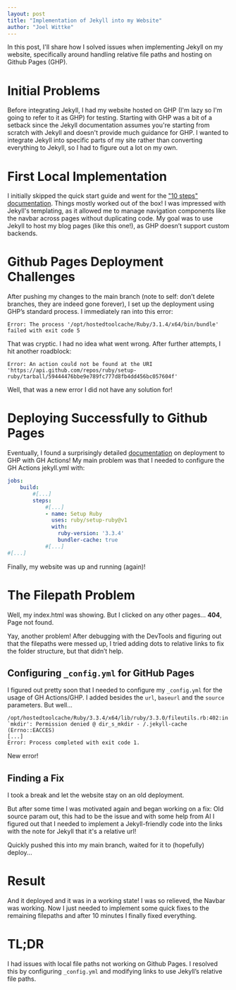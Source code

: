 ```yaml
---
layout: post
title: "Implementation of Jekyll into my Website"
author: "Joel Wittke"
---
```


In this post, I'll share how I solved issues when implementing Jekyll on my website, specifically around handling relative file paths and hosting on Github Pages (GHP).
<!--preview-->

# Initial Problems

Before integrating Jekyll, I had my website hosted on GHP (I'm lazy so I'm going to refer to it as GHP) for testing. Starting with GHP was a bit of a setback since the Jekyll documentation assumes you're starting from scratch with Jekyll and doesn't provide much guidance for GHP. I wanted to integrate Jekyll into specific parts of my site rather than converting everything to Jekyll, so I had to figure out a lot on my own.

# First Local Implementation

I initially skipped the quick start guide and went for the ["10 steps" documentation](https://jekyllrb.com/docs/step-by-step). Things mostly worked out of the box! I was impressed with Jekyll's templating, as it allowed me to manage navigation components like the navbar across pages without duplicating code. My goal was to use Jekyll to host my blog pages (like this one!), as GHP doesn’t support custom backends.

# Github Pages Deployment Challenges

After pushing my changes to the main branch (note to self: don’t delete branches, they are indeed gone forever), I set up the deployment using GHP’s standard process. I immediately ran into this error:

```
Error: The process '/opt/hostedtoolcache/Ruby/3.1.4/x64/bin/bundle' failed with exit code 5
```

That was cryptic. I had no idea what went wrong. After further attempts, I hit another roadblock:

```
Error: An action could not be found at the URI 'https://api.github.com/repos/ruby/setup-ruby/tarball/59444476bbe9e789fc777d8fb4dd456bc057604f'
```

Well, that was a new error I did not have any solution for!

# Deploying Successfully to Github Pages

Eventually, I found a surprisingly detailed [documentation](https://jekyllrb.com/docs/continuous-integration/github-actions/) on deployment to GHP with GH Actions! My main problem was that I needed to configure the GH Actions jekyll.yml with:

```yml
jobs:
    build:
        #[...]
        steps:
            #[...]
            - name: Setup Ruby
              uses: ruby/setup-ruby@v1
              with:
                ruby-version: '3.3.4'
                bundler-cache: true
            #[...]
#[...]
```

Finally, my website was up and running (again)!

# The Filepath Problem

Well, my index.html was showing. But I clicked on any other pages... **404**, Page not found.

Yay, another problem! After debugging with the DevTools and figuring out that the filepaths were messed up, I tried adding dots to relative links to fix the folder structure, but that didn’t help.

## Configuring `_config.yml` for GitHub Pages

I figured out pretty soon that I needed to configure my `_config.yml` for the usage of GH Actions/GHP. I added besides the `url`, `baseurl` and the `source` parameters. But well...

```
/opt/hostedtoolcache/Ruby/3.3.4/x64/lib/ruby/3.3.0/fileutils.rb:402:in `mkdir': Permission denied @ dir_s_mkdir - /.jekyll-cache (Errno::EACCES)
[...]
Error: Process completed with exit code 1.
```

New error!

## Finding a Fix

I took a break and let the website stay on an old deployment.

But after some time I was motivated again and began working on a fix: Old source param out, this had to be the issue and with some help from AI I figured out that I needed to implement a Jekyll-friendly code into the links with the note for Jekyll that it's a relative url!

Quickly pushed this into my main branch, waited for it to (hopefully) deploy...

# Result

And it deployed and it was in a working state! I was so relieved, the Navbar was working. Now I just needed to implement some quick fixes to the remaining filepaths and after 10 minutes I finally fixed everything.



# TL;DR

I had issues with local file paths not working on Github Pages. I resolved this by configuring `_config.yml` and modifying links to use Jekyll’s relative file paths.

